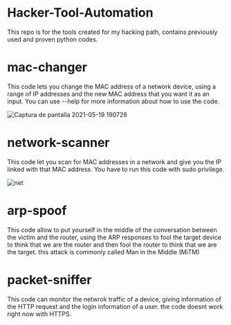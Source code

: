 # Hacker-Tool-Automation
This repo is for the tools created for my hacking path, contains previously used and proven python codes.

# mac-changer
This code lets you change the MAC address of a network device, using a range of IP addresses and the new MAC address that you want it as an input. You can use --help for more information about how to use the code.

![Captura de pantalla 2021-05-19 190728](https://user-images.githubusercontent.com/70031233/118899986-8db61f80-b8d5-11eb-9a7c-aa7ce794fdfd.png)

# network-scanner
This code let you scan for MAC addresses in a network and give you the IP linked with that MAC address. You have to run this code with sudo privilege.

![net](https://user-images.githubusercontent.com/70031233/118577661-726dd780-b750-11eb-8785-ccdf2e0c65a3.png)

# arp-spoof
This code allow to put yourself in the middle of the conversation between the victim and the router, using the ARP responses to fool the target device to think that we are the router and then fool the router to think that we are the target. this attack is commonly called Man in the Middle (MiTM)

# packet-sniffer
This code can monitor the netwrok traffic of a device, giving information of the HTTP request and the login information of a user. the code doesnt work right now with HTTPS.

